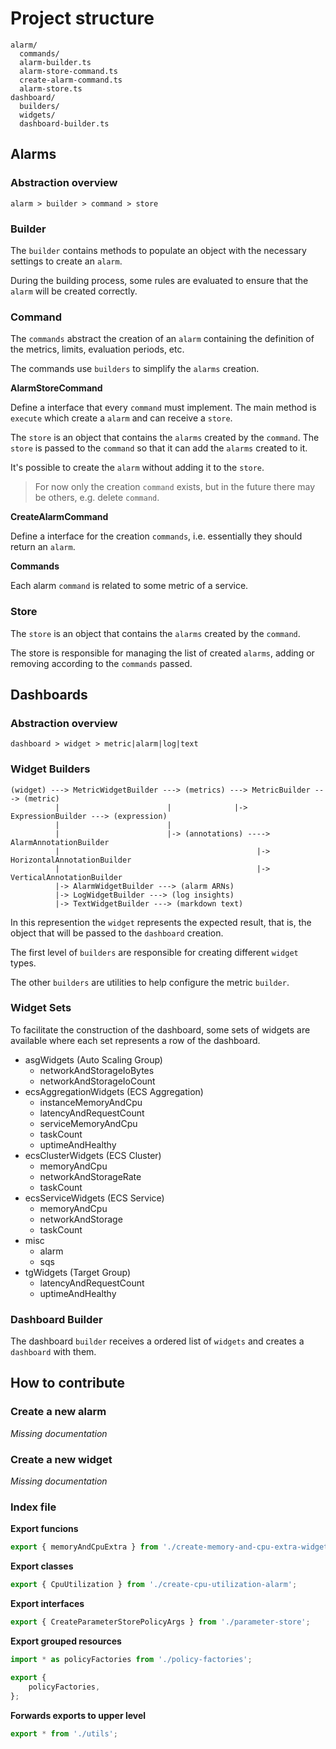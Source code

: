 Project structure
=================

```
alarm/
  commands/
  alarm-builder.ts
  alarm-store-command.ts
  create-alarm-command.ts
  alarm-store.ts
dashboard/
  builders/
  widgets/
  dashboard-builder.ts
```

Alarms
------

### Abstraction overview

```
alarm > builder > command > store
```

### Builder

The `builder` contains methods to populate an object with the necessary settings to create an `alarm`.

During the building process, some rules are evaluated to ensure that the `alarm` will be created correctly.

### Command

The `commands` abstract the creation of an `alarm` containing the definition of the metrics, limits, evaluation periods, etc.

The commands use `builders` to simplify the `alarms` creation.

**AlarmStoreCommand**

Define a interface that every `command` must implement. The main method is `execute` which create a `alarm` and can receive a `store`.

The `store` is an object that contains the `alarms` created by the `command`. The `store` is passed to the `command` so that it can add the `alarms` created to it.

It's possible to create the `alarm` without adding it to the `store`.

> For now only the creation `command` exists, but in the future there may be others, e.g. delete `command`.

**CreateAlarmCommand**

Define a interface for the creation `commands`, i.e. essentially they should return an `alarm`.

**Commands**

Each alarm `command` is related to some metric of a service.

### Store

The `store` is an object that contains the `alarms` created by the `command`.

The store is responsible for managing the list of created `alarms`, adding or removing according to the `commands` passed.

Dashboards
----------

### Abstraction overview

```
dashboard > widget > metric|alarm|log|text
```

### Widget Builders

```
(widget) ---> MetricWidgetBuilder ---> (metrics) ---> MetricBuilder ---> (metric)
          |                        |              |-> ExpressionBuilder ---> (expression)
          |                        |
          |                        |-> (annotations) ----> AlarmAnnotationBuilder
          |                                            |-> HorizontalAnnotationBuilder
          |                                            |-> VerticalAnnotationBuilder
          |-> AlarmWidgetBuilder ---> (alarm ARNs)
          |-> LogWidgetBuilder ---> (log insights)
          |-> TextWidgetBuilder ---> (markdown text)
```

In this represention the `widget` represents the expected result, that is, the object that will be passed to the `dashboard` creation.

The first level of `builders` are responsible for creating different `widget` types.

The other `builders` are utilities to help configure the metric `builder`.

### Widget Sets

To facilitate the construction of the dashboard, some sets of widgets are available where each set represents a row of the dashboard.

- asgWidgets (Auto Scaling Group)
  - networkAndStorageIoBytes
  - networkAndStorageIoCount
- ecsAggregationWidgets (ECS Aggregation)
  - instanceMemoryAndCpu
  - latencyAndRequestCount
  - serviceMemoryAndCpu
  - taskCount
  - uptimeAndHealthy
- ecsClusterWidgets (ECS Cluster)
  - memoryAndCpu
  - networkAndStorageRate
  - taskCount
- ecsServiceWidgets (ECS Service)
  - memoryAndCpu
  - networkAndStorage
  - taskCount
- misc
  - alarm
  - sqs
- tgWidgets (Target Group)
  - latencyAndRequestCount
  - uptimeAndHealthy

### Dashboard Builder

The dashboard `builder` receives a ordered list of `widgets` and creates a `dashboard` with them.

How to contribute
-----------------

### Create a new alarm

_Missing documentation_

### Create a new widget

_Missing documentation_

### Index file

**Export funcions**
  
```typescript
export { memoryAndCpuExtra } from './create-memory-and-cpu-extra-widgets';
```

**Export classes**

```typescript
export { CpuUtilization } from './create-cpu-utilization-alarm';
```

**Export interfaces**

```typescript
export { CreateParameterStorePolicyArgs } from './parameter-store';
```

**Export grouped resources**

```typescript
import * as policyFactories from './policy-factories';

export {
    policyFactories,
};
```

**Forwards exports to upper level**

```typescript
export * from './utils';
```
